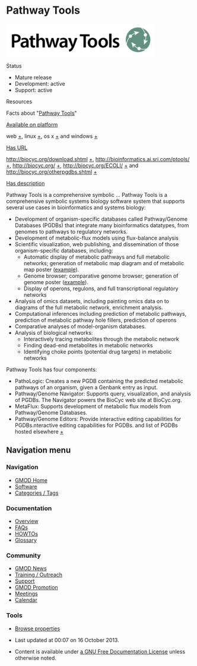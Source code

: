



<span id="top"></span>




# <span dir="auto">Pathway Tools</span>









  

  


<img
src="https://raw.githubusercontent.com/GMOD/gmod.github.io/main/mediawiki/images/1/1b/PathwayTools.png" width="400" height="88"
alt="Pathway Tools logo" />



Status



- Mature release
- Development: active
- Support: active



Resources







<span class="smwfactboxhead">Facts about
"<span class="swmfactboxheadbrowse">[Pathway
Tools](Special%253ABrowse/Pathway-20Tools "Special%253ABrowse/Pathway-20Tools")</span>"</span>

[Available on platform](Property%253AAvailable_on_platform "Property:Available on platform")



web
<span class="smwsearch">[+](Special%253ASearchByProperty/Available-20on-20platform/web "Special%253ASearchByProperty/Available-20on-20platform/web")</span>,
linux
<span class="smwsearch">[+](Special%253ASearchByProperty/Available-20on-20platform/linux "Special%253ASearchByProperty/Available-20on-20platform/linux")</span>,
os x
<span class="smwsearch">[+](Special%253ASearchByProperty/Available-20on-20platform/os-20x "Special%253ASearchByProperty/Available-20on-20platform/os-20x")</span>
and windows
<span class="smwsearch">[+](Special%253ASearchByProperty/Available-20on-20platform/windows "Special%253ASearchByProperty/Available-20on-20platform/windows")</span>

[Has URL](Property%253AHas_URL "Property:Has URL")

<a href="http://biocyc.org/download.shtml" class="external free"
rel="nofollow">http://biocyc.org/download.shtml</a>
<span class="smwsearch">[+](Special%253ASearchByProperty/Has-20URL/http%253A-2F-2Fbiocyc.org-2Fdownload.shtml "Special%253ASearchByProperty/Has-20URL/http%253A-2F-2Fbiocyc.org-2Fdownload.shtml")</span>,
<a href="http://bioinformatics.ai.sri.com/ptools/" class="external free"
rel="nofollow">http://bioinformatics.ai.sri.com/ptools/</a>
<span class="smwsearch">[+](Special%253ASearchByProperty/Has-20URL/http%253A-2F-2Fbioinformatics.ai.sri.com-2Fptools-2F "Special%253ASearchByProperty/Has-20URL/http%253A-2F-2Fbioinformatics.ai.sri.com-2Fptools-2F")</span>,
<a href="http://biocyc.org/" class="external free"
rel="nofollow">http://biocyc.org/</a>
<span class="smwsearch">[+](Special%253ASearchByProperty/Has-20URL/http%253A-2F-2Fbiocyc.org-2F "Special%253ASearchByProperty/Has-20URL/http%253A-2F-2Fbiocyc.org-2F")</span>,
<a href="http://biocyc.org/ECOLI/" class="external free"
rel="nofollow">http://biocyc.org/ECOLI/</a>
<span class="smwsearch">[+](Special%253ASearchByProperty/Has-20URL/http%253A-2F-2Fbiocyc.org-2FECOLI-2F "Special%253ASearchByProperty/Has-20URL/http%253A-2F-2Fbiocyc.org-2FECOLI-2F")</span>
and <a href="http://biocyc.org/otherpgdbs.shtml" class="external free"
rel="nofollow">http://biocyc.org/otherpgdbs.shtml</a>
<span class="smwsearch">[+](Special%253ASearchByProperty/Has-20URL/http%253A-2F-2Fbiocyc.org-2Fotherpgdbs.shtml "Special%253ASearchByProperty/Has-20URL/http%253A-2F-2Fbiocyc.org-2Fotherpgdbs.shtml")</span>

[Has description](Property%253AHas_description "Property:Has description")

Pathway Tools is a comprehensive symbolic <span class="smw-highlighter"
data-type="2" state="persistent"
data-title="Information"><span class="smwtext"> …
</span><span class="smwttcontent">Pathway Tools is a comprehensive
symbolic systems biology software system that supports several use cases
in bioinformatics and systems biology: </span></span>

- Development of organism-specific databases called Pathway/Genome
  Databases (PGDBs) that integrate many bioinformatics datatypes, from
  genomes to pathways to regulatory networks.
- Development of metabolic-flux models using flux-balance analysis
- Scientific visualization, web publishing, and dissemination of those
  organism-specific databases, including:
  - Automatic display of metabolic pathways and full metabolic networks;
    generation of metabolic map diagram and of metabolic map poster
    (<a href="http://bioinformatics.ai.sri.com/posters/ecoli-metab.pdf"
    class="external text" rel="nofollow">example</a>).
  - Genome browser; comparative genome browser; generation of genome
    poster
    (<a href="http://bioinformatics.ai.sri.com/posters/ecoli-genome.pdf"
    class="external text" rel="nofollow">example</a>).
  - Display of operons, regulons, and full transcriptional regulatory
    networks
- Analysis of omics datasets, including painting omics data on to
  diagrams of the full metabolic network, enrichment analysis.
- Computational inferences including prediction of metabolic pathways,
  prediction of metabolic pathway hole fillers, prediction of operons
- Comparative analyses of model-organism databases.
- Analysis of biological networks:
  - Interactively tracing metabolites through the metabolic network
  - Finding dead-end metabolites in metabolic networks
  - Identifying choke points (potential drug targets) in metabolic
    networks

Pathway Tools has four components:

- PathoLogic: Creates a new PGDB containing the predicted metabolic
  pathways of an organism, given a Genbank entry as input.
- Pathway/Genome Navigator: Supports query, visualization, and analysis
  of PGDBs. The Navigator powers the BioCyc web site at BioCyc.org.
- MetaFlux: Supports development of metabolic flux models from
  Pathway/Genome Databases.
- Pathway/Genome Editors: Provide interactive editing capabilities for
  PGDBs.nteractive editing capabilities for PGDBs.
   and list of PGDBs
  hosted elsewhere
  <span class="smwsearch">[+](Special%253ASearchByProperty/Has-20description/list-20of-20PGDBs-20hosted-20elsewhere "Special%253ASearchByProperty/Has-20description/list-20of-20PGDBs-20hosted-20elsewhere")</span>




## Navigation menu









### Navigation



- <span id="n-GMOD-Home">[GMOD Home](Main_Page)</span>
- <span id="n-Software">[Software](GMOD_Components)</span>
- <span id="n-Categories-.2F-Tags">[Categories /
  Tags](Categories)</span>




### Documentation



- <span id="n-Overview">[Overview](Overview)</span>
- <span id="n-FAQs">[FAQs](Category%253AFAQ)</span>
- <span id="n-HOWTOs">[HOWTOs](Category%253AHOWTO)</span>
- <span id="n-Glossary">[Glossary](Glossary)</span>




### Community



- <span id="n-GMOD-News">[GMOD News](GMOD_News)</span>
- <span id="n-Training-.2F-Outreach">[Training /
  Outreach](Training_and_Outreach)</span>
- <span id="n-Support">[Support](Support)</span>
- <span id="n-GMOD-Promotion">[GMOD Promotion](GMOD_Promotion)</span>
- <span id="n-Meetings">[Meetings](Meetings)</span>
- <span id="n-Calendar">[Calendar](Calendar)</span>




### Tools

- <span id="t-smwbrowselink"><a href="Special%253ABrowse/Pathway_Tools" rel="smw-browse">Browse
  properties</a></span>



- <span id="footer-info-lastmod">Last updated at 00:07 on 16 October
  2013.</span>
<!-- - <span id="footer-info-viewcount">220,643 page views.</span> -->
- <span id="footer-info-copyright">Content is available under
  <a href="http://www.gnu.org/licenses/fdl-1.3.html" class="external"
  rel="nofollow">a GNU Free Documentation License</a> unless otherwise
  noted.</span>

<!-- -->



<!-- -->




